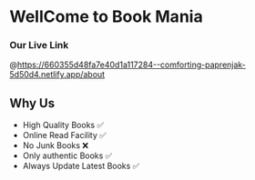 # WellCome to Book Mania
 
 ### Our Live Link 
 @https://660355d48fa7e40d1a117284--comforting-paprenjak-5d50d4.netlify.app/about


## Why Us 

- High Quality Books ✅
- Online Read Facility ✅
- No Junk Books ❌
- Only authentic Books ✅
- Always Update Latest Books ✅



